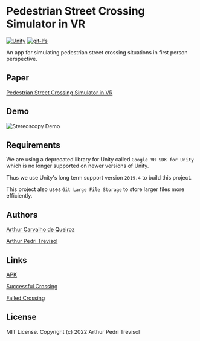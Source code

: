 # Pedestrian Street Crossing Simulator in VR
[![Unity](https://img.shields.io/badge/Unity-2019.4%20LTS-brightgreen)](https://unity3d.com/unity/qa/lts-releases?version=2019.4)
[![git-lfs](https://img.shields.io/badge/git--lfs-latest-brightgreen)](https://git-lfs.github.com/)

An app for simulating pedestrian street crossing situations in first person perspective.

## Paper
[Pedestrian Street Crossing Simulator in VR](<./A PEDESTRIAN STREET CROSSING VIRTUAL REALITY SIMULATOR FOR MOBILE DEVICES DEVELOPED IN UNITY.pdf>)

## Demo
![Stereoscopy Demo](vr-stereoscopysmall.jpg)

## Requirements
We are using a deprecated library for Unity called `Google VR SDK for Unity` which is no longer supported on newer versions of Unity.

Thus we use Unity's long term support version `2019.4` to build this project.

This project also uses `Git Large File Storage` to store larger files more efficiently.

## Authors
[Arthur Carvalho de Queiroz](https://github.com/arthuracq)

[Arthur Pedri Trevisol](https://github.com/arthurpedri)

## Links
[APK](https://drive.google.com/file/d/1rRHts_YprMh_05ueBWTpYzmTqXp2rhpR/view?usp=sharinghttps://drive.google.com/file/d/1rRHts_YprMh_05ueBWTpYzmTqXp2rhpR/view?usp=sharing)

[Successful Crossing](https://drive.google.com/file/d/1TLI8oiXViZ-tQk9udZ_6SWjR38CMXvqF/view)

[Failed Crossing](https://drive.google.com/file/d/1LoTkI8rifiFf7djOM0q0GP56VA-nKePS/view?usp=sharing)

## License
MIT License. Copyright (c) 2022 Arthur Pedri Trevisol
